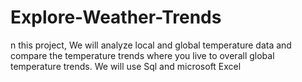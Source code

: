 # Explore-Weather-Trends
n this project, We will analyze local and global temperature data and compare the temperature trends where you live to overall global temperature trends.
We will use Sql and microsoft Excel
